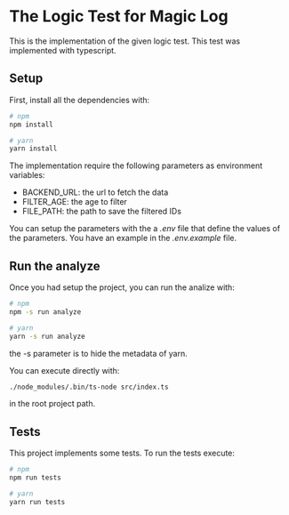 # The Logic Test for Magic Log
This is the implementation of the given logic test. This test was implemented with typescript.

## Setup
First, install all the dependencies with:
```sh
# npm
npm install

# yarn
yarn install
```

The implementation require the following parameters as environment variables:
* BACKEND_URL: the url to fetch the data
* FILTER_AGE: the age to filter
* FILE_PATH: the path to save the filtered IDs

You can setup the parameters with the a *.env* file that define the values of the parameters. You have an example in the *.env.example* file.

## Run the analyze
Once you had setup the project, you can run the analize with:
```sh
# npm
npm -s run analyze

# yarn
yarn -s run analyze
```
the -s parameter is to hide the metadata of yarn.

You can execute directly with:
```sh
./node_modules/.bin/ts-node src/index.ts
```
in the root project path.

## Tests
This project implements some tests. To run the tests execute:
```sh
# npm
npm run tests

# yarn
yarn run tests
```